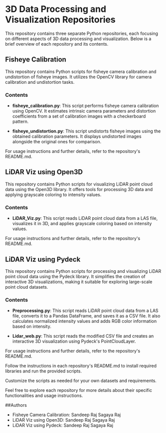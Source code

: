 # 3D Data Processing and Visualization Repositories

This repository contains three separate Python repositories, each focusing on different aspects of 3D data processing and visualization. Below is a brief overview of each repository and its contents.

## Fisheye Calibration 

This repository contains Python scripts for fisheye camera calibration and undistortion of fisheye images. It utilizes the OpenCV library for camera calibration and undistortion tasks.

### Contents

- **fisheye_calibration.py**: This script performs fisheye camera calibration using OpenCV. It estimates intrinsic camera parameters and distortion coefficients from a set of calibration images with a checkerboard pattern.

- **fisheye_undistortion.py**: This script undistorts fisheye images using the obtained calibration parameters. It displays undistorted images alongside the original ones for comparison.

For usage instructions and further details, refer to the repository's README.md.

## LiDAR Viz using Open3D

This repository contains Python scripts for visualizing LiDAR point cloud data using the Open3D library. It offers tools for processing 3D data and applying grayscale coloring to intensity values.

### Contents

- **LiDAR_Viz.py**: This script reads LiDAR point cloud data from a LAS file, visualizes it in 3D, and applies grayscale coloring based on intensity values.

For usage instructions and further details, refer to the repository's README.md.

## LiDAR Viz using Pydeck

This repository contains Python scripts for processing and visualizing LiDAR point cloud data using the Pydeck library. It simplifies the creation of interactive 3D visualizations, making it suitable for exploring large-scale point cloud datasets.

### Contents

- **Preprocessing.py**: This script reads LiDAR point cloud data from a LAS file, converts it to a Pandas DataFrame, and saves it as a CSV file. It also calculates normalized intensity values and adds RGB color information based on intensity.

- **Lidar_web.py**: This script reads the modified CSV file and creates an interactive 3D visualization using Pydeck's PointCloudLayer.

For usage instructions and further details, refer to the repository's README.md.

Follow the instructions in each repository's README.md to install required libraries and run the provided scripts.

Customize the scripts as needed for your own datasets and requirements.

Feel free to explore each repository for more details about their specific functionalities and usage instructions.

##Authors
- Fisheye Camera Calibration: Sandeep Raj Sagaya Raj
- LiDAR Viz using Open3D: Sandeep Raj Sagaya Raj
- LiDAR Viz using Pydeck: Sandeep Raj Sagaya Raj
